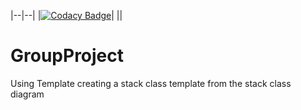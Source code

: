 |--|--|
|[![Codacy Badge](https://app.codacy.com/project/badge/Grade/cd8d707e6bc04f1b995adad3f7fa7cbe)](https://www.codacy.com/gh/amanajaykalaskar/GroupProject/dashboard?utm_source=github.com&amp;utm_medium=referral&amp;utm_content=amanajaykalaskar/GroupProject&amp;utm_campaign=Badge_Grade)|
||

# GroupProject

Using Template creating a stack class template from the stack class diagram
